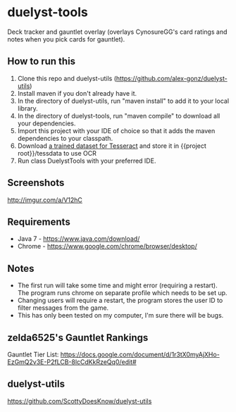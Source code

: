 # duelyst-tools
Deck tracker and gauntlet overlay (overlays CynosureGG's card ratings and notes when you pick cards for gauntlet).

## How to run this ##
1. Clone this repo and duelyst-utils (https://github.com/alex-gonz/duelyst-utils)
2. Install maven if you don't already have it.
3. In the directory of duelyst-utils, run "maven install" to add it to your local library.
4. In the directory of duelyst-tools, run "maven compile" to download all your dependencies.
5. Import this project with your IDE of choice so that it adds the maven dependencies to your classpath.
6. Download [a trained dataset for Tesseract](https://github.com/tesseract-ocr/tessdata) and store it in {{project root}}/tessdata to use OCR
7. Run class DuelystTools with your preferred IDE.

## Screenshots ##
http://imgur.com/a/V12hC

## Requirements ##
- Java 7 - https://www.java.com/download/
- Chrome - https://www.google.com/chrome/browser/desktop/

## Notes ##
- The first run will take some time and might error (requiring a restart). The program runs chrome on separate profile which needs to be set up.
- Changing users will require a restart, the program stores the user ID to filter messages from the game.
- This has only been tested on my computer, I'm sure there will be bugs.

## zelda6525's Gauntlet Rankings ##
Gauntlet Tier List: https://docs.google.com/document/d/1r3tX0myAjXHo-EzGmQ2v3E-P2fLCB-8lcCdKkRzeQq0/edit#

## duelyst-utils ##
https://github.com/ScottyDoesKnow/duelyst-utils

